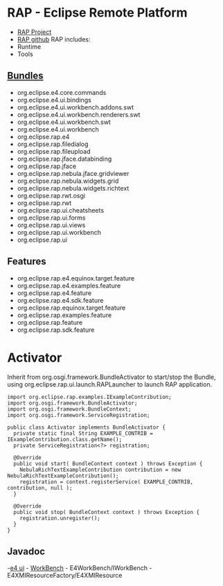 
# RAP - Eclipse Remote Platform
- [RAP Project](https://www.eclipse.org/rap/) 
- [RAP github](https://github.com/eclipse-rap/org.eclipse.rap)
RAP includes:
- Runtime
- Tools

## [Bundles](https://github.com/eclipse-rap/org.eclipse.rap/tree/main/bundles)
- org.eclipse.e4.core.commands
- org.eclipse.e4.ui.bindings
- org.eclipse.e4.ui.workbench.addons.swt
- org.eclipse.e4.ui.workbench.renderers.swt
- org.eclipse.e4.ui.workbench.swt
- org.eclipse.e4.ui.workbench
- org.eclipse.rap.e4
- org.eclipse.rap.filedialog
- org.eclipse.rap.fileupload
- org.eclipse.rap.jface.databinding
- org.eclipse.rap.jface
- org.eclipse.rap.nebula.jface.gridviewer
- org.eclipse.rap.nebula.widgets.grid
- org.eclipse.rap.nebula.widgets.richtext
- org.eclipse.rap.rwt.osgi
- org.eclipse.rap.rwt
- org.eclipse.rap.ui.cheatsheets
- org.eclipse.rap.ui.forms
- org.eclipse.rap.ui.views
- org.eclipse.rap.ui.workbench
- org.eclipse.rap.ui

## Features
- org.eclipse.rap.e4.equinox.target.feature
- org.eclipse.rap.e4.examples.feature
- org.eclipse.rap.e4.feature
- org.eclipse.rap.e4.sdk.feature
- org.eclipse.rap.equinox.target.feature
- org.eclipse.rap.examples.feature
- org.eclipse.rap.feature
- org.eclipse.rap.sdk.feature

# Activator
Inherit from org.osgi.framework.BundleActivator to start/stop the Bundle, using org.eclipse.rap.ui.launch.RAPLauncher to launch RAP application.
```
import org.eclipse.rap.examples.IExampleContribution;
import org.osgi.framework.BundleActivator;
import org.osgi.framework.BundleContext;
import org.osgi.framework.ServiceRegistration;

public class Activator implements BundleActivator {
  private static final String EXAMPLE_CONTRIB = IExampleContribution.class.getName();
  private ServiceRegistration<?> registration;

  @Override
  public void start( BundleContext context ) throws Exception {
    NebulaRichTextExampleContribution contribution = new NebulaRichTextExampleContribution();
    registration = context.registerService( EXAMPLE_CONTRIB, contribution, null );
  }

  @Override
  public void stop( BundleContext context ) throws Exception {
    registration.unregister();
  }
}
```

## Javadoc
-[e4 ui](https://git.eclipse.org/r/plugins/gitiles/platform/eclipse.platform.ui/+/2de72ce08f2ab9eabdcf22b39cd4c7d5149d898f/bundles/org.eclipse.e4.ui.workbench/src/org/eclipse/e4/ui?autodive=0/)
    - [WorkBench](https://git.eclipse.org/r/plugins/gitiles/platform/eclipse.platform.ui/+/2de72ce08f2ab9eabdcf22b39cd4c7d5149d898f/bundles/org.eclipse.e4.ui.workbench/src/org/eclipse/e4/ui/internal/workbench?autodive=0%2F%2F)
    - E4WorkBench/IWorkBench
    - E4XMIResourceFactory/E4XMIResource
